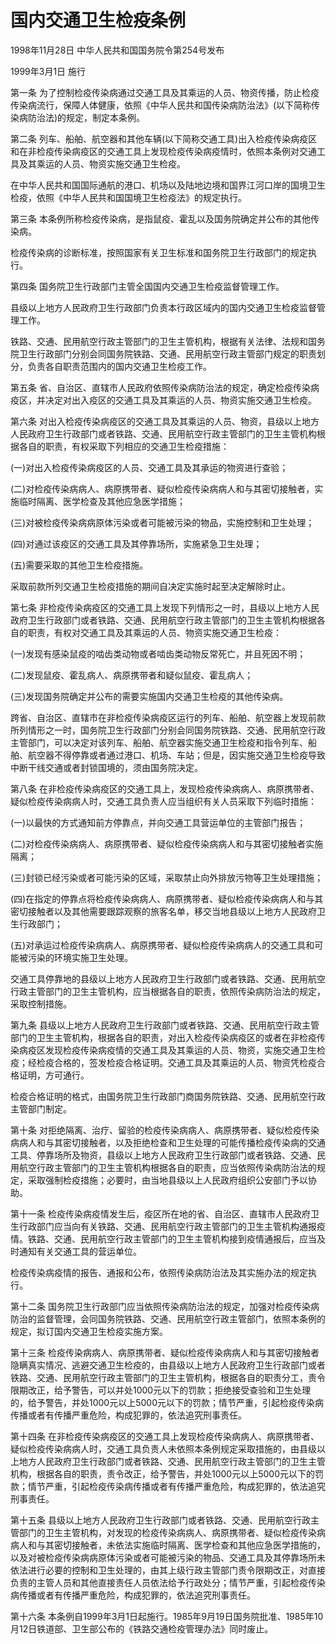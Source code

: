 # 国内交通卫生检疫条例

1998年11月28日 中华人民共和国国务院令第254号发布　

1999年3月1日 施行

<!-- INFO END -->

第一条 为了控制检疫传染病通过交通工具及其乘运的人员、物资传播，防止检疫传染病流行，保障人体健康，依照《中华人民共和国传染病防治法》(以下简称传染病防治法)的规定，制定本条例。

第二条 列车、船舶、航空器和其他车辆(以下简称交通工具)出入检疫传染病疫区和在非检疫传染病疫区的交通工具上发现检疫传染病疫情时，依照本条例对交通工具及其乘运的人员、物资实施交通卫生检疫。

在中华人民共和国国际通航的港口、机场以及陆地边境和国界江河口岸的国境卫生检疫，依照《中华人民共和国国境卫生检疫法》的规定执行。

第三条 本条例所称检疫传染病，是指鼠疫、霍乱以及国务院确定并公布的其他传染病。

检疫传染病的诊断标准，按照国家有关卫生标准和国务院卫生行政部门的规定执行。

第四条 国务院卫生行政部门主管全国国内交通卫生检疫监督管理工作。

县级以上地方人民政府卫生行政部门负责本行政区域内的国内交通卫生检疫监督管理工作。

铁路、交通、民用航空行政主管部门的卫生主管机构，根据有关法律、法规和国务院卫生行政部门分别会同国务院铁路、交通、民用航空行政主管部门规定的职责划分，负责各自职责范围内的国内交通卫生检疫工作。

第五条 省、自治区、直辖市人民政府依照传染病防治法的规定，确定检疫传染病疫区，并决定对出入疫区的交通工具及其乘运的人员、物资实施交通卫生检疫。

第六条 对出入检疫传染病疫区的交通工具及其乘运的人员、物资，县级以上地方人民政府卫生行政部门或者铁路、交通、民用航空行政主管部门的卫生主管机构根据各自的职责，有权采取下列相应的交通卫生检疫措施：

(一)对出入检疫传染病疫区的人员、交通工具及其承运的物资进行查验；

(二)对检疫传染病病人、病原携带者、疑似检疫传染病病人和与其密切接触者，实施临时隔离、医学检查及其他应急医学措施；

(三)对被检疫传染病病原体污染或者可能被污染的物品，实施控制和卫生处理；

(四)对通过该疫区的交通工具及其停靠场所，实施紧急卫生处理；

(五)需要采取的其他卫生检疫措施。

采取前款所列交通卫生检疫措施的期间自决定实施时起至决定解除时止。

第七条 非检疫传染病疫区的交通工具上发现下列情形之一时，县级以上地方人民政府卫生行政部门或者铁路、交通、民用航空行政主管部门的卫生主管机构根据各自的职责，有权对交通工具及其乘运的人员、物资实施交通卫生检疫：

(一)发现有感染鼠疫的啮齿类动物或者啮齿类动物反常死亡，并且死因不明；

(二)发现鼠疫、霍乱病人、病原携带者和疑似鼠疫、霍乱病人；

(三)发现国务院确定并公布的需要实施国内交通卫生检疫的其他传染病。

跨省、自治区、直辖市在非检疫传染病疫区运行的列车、船舶、航空器上发现前款所列情形之一时，国务院卫生行政部门分别会同国务院铁路、交通、民用航空行政主管部门，可以决定对该列车、船舶、航空器实施交通卫生检疫和指令列车、船舶、航空器不得停靠或者通过港口、机场、车站；但是，因实施交通卫生检疫导致中断干线交通或者封锁国境的，须由国务院决定。

第八条 在非检疫传染病疫区的交通工具上，发现检疫传染病病人、病原携带者、疑似检疫传染病病人时，交通工具负责人应当组织有关人员采取下列临时措施：

(一)以最快的方式通知前方停靠点，并向交通工具营运单位的主管部门报告；

(二)对检疫传染病病人、病原携带者、疑似检疫传染病病人和与其密切接触者实施隔离；

(三)封锁已经污染或者可能污染的区域，采取禁止向外排放污物等卫生处理措施；

(四)在指定的停靠点将检疫传染病病人、病原携带者、疑似检疫传染病病人和与其密切接触者以及其他需要跟踪观察的旅客名单，移交当地县级以上地方人民政府卫生行政部门；

(五)对承运过检疫传染病病人、病原携带者、疑似检疫传染病病人的交通工具和可能被污染的环境实施卫生处理。

交通工具停靠地的县级以上地方人民政府卫生行政部门或者铁路、交通、民用航空行政主管部门的卫生主管机构，应当根据各自的职责，依照传染病防治法的规定，采取控制措施。

第九条 县级以上地方人民政府卫生行政部门或者铁路、交通、民用航空行政主管部门的卫生主管机构，根据各自的职责，对出入检疫传染病疫区的或者在非检疫传染病疫区发现检疫传染病疫情的交通工具及其乘运的人员、物资，实施交通卫生检疫；经检疫合格的，签发检疫合格证明。交通工具及其乘运的人员、物资凭检疫合格证明，方可通行。

检疫合格证明的格式，由国务院卫生行政部门商国务院铁路、交通、民用航空行政主管部门制定。

第十条 对拒绝隔离、治疗、留验的检疫传染病病人、病原携带者、疑似检疫传染病病人和与其密切接触者，以及拒绝检查和卫生处理的可能传播检疫传染病的交通工具、停靠场所及物资，县级以上地方人民政府卫生行政部门或者铁路、交通、民用航空行政主管部门的卫生主管机构根据各自的职责，应当依照传染病防治法的规定，采取强制检疫措施；必要时，由当地县级以上人民政府组织公安部门予以协助。

第十一条 检疫传染病疫情发生后，疫区所在地的省、自治区、直辖市人民政府卫生行政部门应当向有关铁路、交通、民用航空行政主管部门的卫生主管机构通报疫情。铁路、交通、民用航空行政主管部门的卫生主管机构接到疫情通报后，应当及时通知有关交通工具的营运单位。

检疫传染病疫情的报告、通报和公布，依照传染病防治法及其实施办法的规定执行。

第十二条 国务院卫生行政部门应当依照传染病防治法的规定，加强对检疫传染病防治的监督管理，会同国务院铁路、交通、民用航空行政主管部门，依照本条例的规定，拟订国内交通卫生检疫实施方案。

第十三条 检疫传染病病人、病原携带者、疑似检疫传染病病人和与其密切接触者隐瞒真实情况、逃避交通卫生检疫的，由县级以上地方人民政府卫生行政部门或者铁路、交通、民用航空行政主管部门的卫生主管机构，根据各自的职责分工，责令限期改正，给予警告，可以并处1000元以下的罚款；拒绝接受查验和卫生处理的，给予警告，并处1000元以上5000元以下的罚款；情节严重，引起检疫传染病传播或者有传播严重危险，构成犯罪的，依法追究刑事责任。

第十四条 在非检疫传染病疫区的交通工具上发现检疫传染病病人、病原携带者、疑似检疫传染病病人时，交通工具负责人未依照本条例规定采取措施的，由县级以上地方人民政府卫生行政部门或者铁路、交通、民用航空行政主管部门的卫生主管机构，根据各自的职责，责令改正，给予警告，并处1000元以上5000元以下的罚款；情节严重，引起检疫传染病传播或者有传播严重危险，构成犯罪的，依法追究刑事责任。

第十五条 县级以上地方人民政府卫生行政部门或者铁路、交通、民用航空行政主管部门的卫生主管机构，对发现的检疫传染病病人、病原携带者、疑似检疫传染病病人和与其密切接触者，未依法实施临时隔离、医学检查和其他应急医学措施的，以及对被检疫传染病病原体污染或者可能被污染的物品、交通工具及其停靠场所未依法进行必要的控制和卫生处理的，由其上级行政主管部门责令限期改正，对直接负责的主管人员和其他直接责任人员依法给予行政处分；情节严重，引起检疫传染病传播或者有传播严重危险，构成犯罪的，依法追究刑事责任。

第十六条 本条例自1999年3月1日起施行。1985年9月19日国务院批准、1985年10月12日铁道部、卫生部公布的《铁路交通检疫管理办法》同时废止。